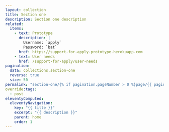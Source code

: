 ```yaml
---
layout: collection
title: Section one
description: Section one description
related:
  items:
    - text: Prototype
      description: |
        Username: `apply`
        Password: `bat`
      href: https://support-for-apply-prototype.herokuapp.com
    - text: User needs
      href: /support-for-apply/user-needs
pagination:
  data: collections.section-one
  reverse: true
  size: 50
permalink: "section-one/{% if pagination.pageNumber > 0 %}page/{{ pagination.pageNumber + 1 }}{% endif %}/"
override:tags:
  - post
eleventyComputed:
  eleventyNavigation:
    key: "{{ title }}"
    excerpt: "{{ description }}"
    parent: home
    order: 1
---
```

